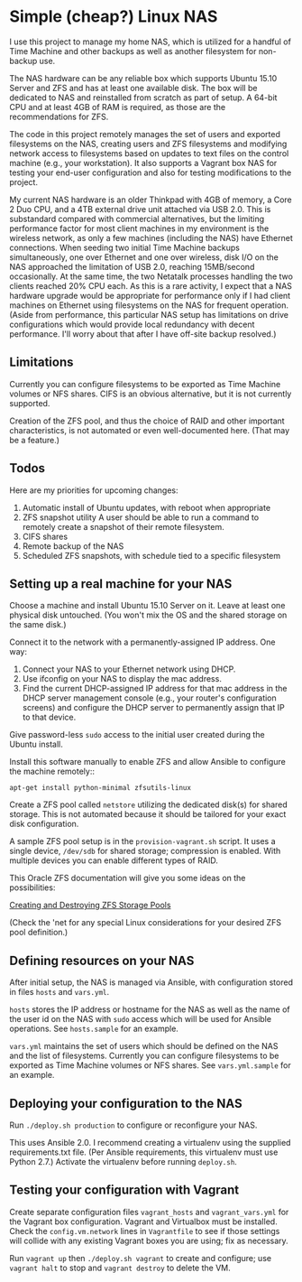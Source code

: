 Simple (cheap?) Linux NAS
=========================

I use this project to manage my home NAS, which is utilized for a handful of
Time Machine and other backups as well as another filesystem for non-backup
use.

The NAS hardware can be any reliable box which supports Ubuntu 15.10 Server
and ZFS and has at least one available disk.  The box will be dedicated to
NAS and reinstalled from scratch as part of setup.  A 64-bit CPU and at least
4GB of RAM is required, as those are the recommendations for ZFS.

The code in this project remotely manages the set of users and exported
filesystems on the NAS, creating users and ZFS filesystems and modifying
network access to filesystems based on updates to text files on the control
machine (e.g., your workstation).  It also supports a Vagrant box NAS for
testing your end-user configuration and also for testing modifications to
the project.

My current NAS hardware is an older Thinkpad with 4GB of memory, a
Core 2 Duo CPU, and a 4TB external drive unit attached via USB 2.0.  This is
substandard compared with commercial alternatives, but the limiting
performance factor for most client machines in my environment is the wireless
network, as only a few machines (including the NAS) have Ethernet connections.
When seeding two initial Time Machine backups simultaneously, one over Ethernet and one over
wireless, disk I/O on the NAS approached the limitation of USB 2.0, reaching
15MB/second occasionally.  At the same time, the two Netatalk processes
handling the two clients reached 20% CPU each.  As this is a rare activity,
I expect that a NAS hardware upgrade would be appropriate for performance
only if I had client machines on Ethernet using filesystems on the NAS for
frequent operation.  (Aside from performance, this particular NAS setup
has limitations on drive configurations which would provide local redundancy
with decent performance.  I'll worry about that after I have off-site backup
resolved.)

Limitations
-----------

Currently you can configure filesystems to be exported as Time Machine volumes
or NFS shares.  CIFS is an obvious alternative, but it is not currently
supported.

Creation of the ZFS pool, and thus the choice of RAID and other important
characteristics, is not automated or even well-documented here.  (That may
be a feature.)

Todos
-----

Here are my priorities for upcoming changes:

1. Automatic install of Ubuntu updates, with reboot when appropriate
2. ZFS snapshot utility
   A user should be able to run a command to remotely create a snapshot of
   their remote filesystem.
3. CIFS shares
4. Remote backup of the NAS
5. Scheduled ZFS snapshots, with schedule tied to a specific filesystem

Setting up a real machine for your NAS
--------------------------------------

Choose a machine and install Ubuntu 15.10 Server on it.  Leave at least one
physical disk untouched.  (You won't mix the OS and the shared storage on 
the same disk.)

Connect it to the network with a permanently-assigned IP address.  One way:

1. Connect your NAS to your Ethernet network using DHCP.
2. Use ifconfig on your NAS to display the mac address.
3. Find the current DHCP-assigned IP address for that mac address in the DHCP
   server management console (e.g., your router's configuration screens)
   and configure the DHCP server to permanently assign that IP to that device.

Give password-less `sudo` access to the initial user created during the
Ubuntu install.

Install this software manually to enable ZFS and allow Ansible to configure
the machine remotely::

    apt-get install python-minimal zfsutils-linux

Create a ZFS pool called `netstore` utilizing the dedicated disk(s) for shared
storage.  This is not automated because it should be tailored for your exact
disk configuration.

A sample ZFS pool setup is in the `provision-vagrant.sh` script.  It uses a
single device, `/dev/sdb` for shared storage; compression is enabled.  With
multiple devices you can enable different types of RAID.

This Oracle ZFS documentation will give you some ideas on the possibilities:

[Creating and Destroying ZFS Storage Pools](http://docs.oracle.com/cd/E23823_01/html/819-5461/gaypw.html)

(Check the 'net for any special Linux considerations for your desired ZFS pool
definition.)

Defining resources on your NAS
------------------------------

After initial setup, the NAS is managed via Ansible, with configuration stored
in files `hosts` and `vars.yml`.

`hosts` stores the IP address or hostname for the NAS as well as the name of
the user id on the NAS with `sudo` access which will be used for Ansible
operations.  See `hosts.sample` for an example.

`vars.yml` maintains the set of users which should be defined on the NAS and
the list of filesystems.  Currently you can configure filesystems to be
exported as Time Machine volumes or NFS shares.  See `vars.yml.sample` for
an example.

Deploying your configuration to the NAS
---------------------------------------

Run `./deploy.sh production` to configure or reconfigure your NAS.

This uses Ansible 2.0.  I recommend creating a virtualenv using the supplied
requirements.txt file.  (Per Ansible requirements, this virtualenv must use 
Python 2.7.)  Activate the virtualenv before running `deploy.sh`.

Testing your configuration with Vagrant
---------------------------------------

Create separate configuration files `vagrant_hosts` and `vagrant_vars.yml`
for the Vagrant box configuration.  Vagrant and Virtualbox must be installed.
Check the `config.vm.network` lines in `Vagrantfile` to see if those settings
will collide with any existing Vagrant boxes you are using; fix as necessary.

Run `vagrant up` then `./deploy.sh vagrant` to create and configure; use
`vagrant halt` to stop and `vagrant destroy` to delete the VM.
